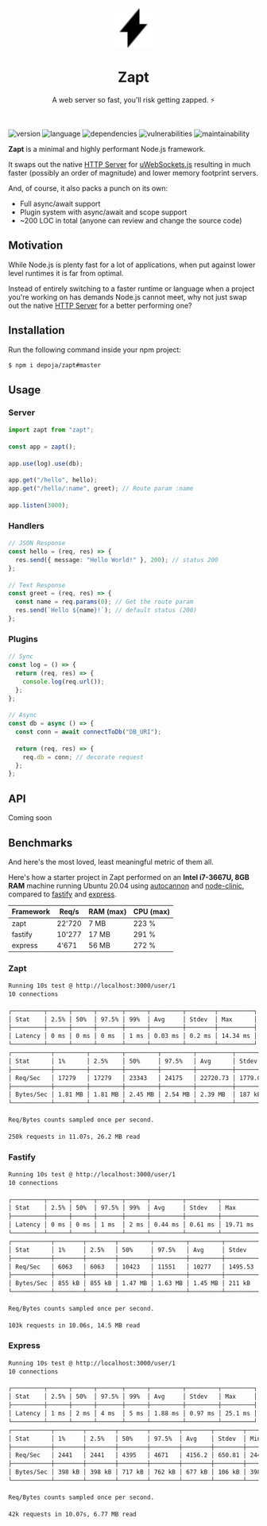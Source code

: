 <div align="center">
  <img src="icon.svg" alt="Zapt" width="80" />
</div>

<h1 align="center">
  Zapt
</h1>

<p align="center">
A web server so fast, you'll risk getting zapped. ⚡</p>
<br>

![version](https://img.shields.io/github/package-json/v/depoja/zapt)
![language](https://img.shields.io/github/languages/top/depoja/zapt)
![dependencies](https://img.shields.io/david/depoja/zapt)
![vulnerabilities](https://img.shields.io/snyk/vulnerabilities/github/depoja/zapt)
![maintainability](https://img.shields.io/codeclimate/maintainability/depoja/zapt)

**Zapt** is a minimal and highly performant Node.js framework.

It swaps out the native [HTTP Server](https://nodejs.org/dist/latest/docs/api/http.html#http_class_http_server) for [uWebSockets.js](https://github.com/uNetworking/uWebSockets.js) resulting in much faster (possibly an order of magnitude) and lower memory footprint servers.

And, of course, it also packs a punch on its own:

- Full async/await support
- Plugin system with async/await and scope support
- ~200 LOC in total (anyone can review and change the source code)

## Motivation

While Node.js is plenty fast for a lot of applications, when put against lower level runtimes it is far from optimal.

Instead of entirely switching to a faster runtime or language when a project you're working on has demands Node.js cannot meet, why not just swap out the native [HTTP Server](https://nodejs.org/dist/latest/docs/api/http.html#http_class_http_server) for a better performing one?

## Installation

Run the following command inside your npm project:

```sh
$ npm i depoja/zapt#master
```

## Usage

### Server

```ts
import zapt from "zapt";

const app = zapt();

app.use(log).use(db);

app.get("/hello", hello);
app.get("/hello/:name", greet); // Route param :name

app.listen(3000);
```

### Handlers

```ts
// JSON Response
const hello = (req, res) => {
  res.send({ message: "Hello World!" }, 200); // status 200
};

// Text Response
const greet = (req, res) => {
  const name = req.params(0); // Get the route param
  res.send(`Hello ${name}!`); // default status (200)
};
```

### Plugins

```ts
// Sync
const log = () => {
  return (req, res) => {
    console.log(req.url());
  };
};

// Async
const db = async () => {
  const conn = await connectToDb("DB_URI");

  return (req, res) => {
    req.db = conn; // decorate request
  };
};
```

## API

Coming soon

## Benchmarks

And here's the most loved, least meaningful metric of them all.

Here's how a starter project in Zapt performed on an **Intel i7-3667U, 8GB RAM** machine running Ubuntu 20.04 using [autocannon](https://github.com/mcollina/autocannon) and [node-clinic](https://github.com/clinicjs/node-clinic), compared to [fastify](https://github.com/fastify/fastify) and [express](https://github.com/expressjs/express).

| Framework | Req/s  | RAM (max) | CPU (max) |
| --------- | ------ | --------- | --------- |
| zapt      | 22'720 | 7 MB      | 223 %     |
| fastify   | 10'277 | 17 MB     | 291 %     |
| express   | 4'671  | 56 MB     | 272 %     |

### Zapt

```sh
Running 10s test @ http://localhost:3000/user/1
10 connections

┌─────────┬──────┬──────┬───────┬──────┬─────────┬────────┬──────────┐
│ Stat    │ 2.5% │ 50%  │ 97.5% │ 99%  │ Avg     │ Stdev  │ Max      │
├─────────┼──────┼──────┼───────┼──────┼─────────┼────────┼──────────┤
│ Latency │ 0 ms │ 0 ms │ 0 ms  │ 1 ms │ 0.03 ms │ 0.2 ms │ 14.34 ms │
└─────────┴──────┴──────┴───────┴──────┴─────────┴────────┴──────────┘
┌───────────┬─────────┬─────────┬─────────┬─────────┬──────────┬─────────┬─────────┐
│ Stat      │ 1%      │ 2.5%    │ 50%     │ 97.5%   │ Avg      │ Stdev   │ Min     │
├───────────┼─────────┼─────────┼─────────┼─────────┼──────────┼─────────┼─────────┤
│ Req/Sec   │ 17279   │ 17279   │ 23343   │ 24175   │ 22720.73 │ 1779.03 │ 17279   │
├───────────┼─────────┼─────────┼─────────┼─────────┼──────────┼─────────┼─────────┤
│ Bytes/Sec │ 1.81 MB │ 1.81 MB │ 2.45 MB │ 2.54 MB │ 2.39 MB  │ 187 kB  │ 1.81 MB │
└───────────┴─────────┴─────────┴─────────┴─────────┴──────────┴─────────┴─────────┘

Req/Bytes counts sampled once per second.

250k requests in 11.07s, 26.2 MB read
```

### Fastify

```sh
Running 10s test @ http://localhost:3000/user/1
10 connections

┌─────────┬──────┬──────┬───────┬──────┬─────────┬─────────┬──────────┐
│ Stat    │ 2.5% │ 50%  │ 97.5% │ 99%  │ Avg     │ Stdev   │ Max      │
├─────────┼──────┼──────┼───────┼──────┼─────────┼─────────┼──────────┤
│ Latency │ 0 ms │ 0 ms │ 1 ms  │ 2 ms │ 0.44 ms │ 0.61 ms │ 19.71 ms │
└─────────┴──────┴──────┴───────┴──────┴─────────┴─────────┴──────────┘
┌───────────┬────────┬────────┬─────────┬─────────┬─────────┬─────────┬────────┐
│ Stat      │ 1%     │ 2.5%   │ 50%     │ 97.5%   │ Avg     │ Stdev   │ Min    │
├───────────┼────────┼────────┼─────────┼─────────┼─────────┼─────────┼────────┤
│ Req/Sec   │ 6063   │ 6063   │ 10423   │ 11551   │ 10277   │ 1495.53 │ 6062   │
├───────────┼────────┼────────┼─────────┼─────────┼─────────┼─────────┼────────┤
│ Bytes/Sec │ 855 kB │ 855 kB │ 1.47 MB │ 1.63 MB │ 1.45 MB │ 211 kB  │ 855 kB │
└───────────┴────────┴────────┴─────────┴─────────┴─────────┴─────────┴────────┘

Req/Bytes counts sampled once per second.

103k requests in 10.06s, 14.5 MB read
```

### Express

```sh
Running 10s test @ http://localhost:3000/user/1
10 connections

┌─────────┬──────┬──────┬───────┬──────┬─────────┬─────────┬─────────┐
│ Stat    │ 2.5% │ 50%  │ 97.5% │ 99%  │ Avg     │ Stdev   │ Max     │
├─────────┼──────┼──────┼───────┼──────┼─────────┼─────────┼─────────┤
│ Latency │ 1 ms │ 2 ms │ 4 ms  │ 5 ms │ 1.88 ms │ 0.97 ms │ 25.1 ms │
└─────────┴──────┴──────┴───────┴──────┴─────────┴─────────┴─────────┘
┌───────────┬────────┬────────┬────────┬────────┬────────┬────────┬────────┐
│ Stat      │ 1%     │ 2.5%   │ 50%    │ 97.5%  │ Avg    │ Stdev  │ Min    │
├───────────┼────────┼────────┼────────┼────────┼────────┼────────┼────────┤
│ Req/Sec   │ 2441   │ 2441   │ 4395   │ 4671   │ 4156.2 │ 650.81 │ 2440   │
├───────────┼────────┼────────┼────────┼────────┼────────┼────────┼────────┤
│ Bytes/Sec │ 398 kB │ 398 kB │ 717 kB │ 762 kB │ 677 kB │ 106 kB │ 398 kB │
└───────────┴────────┴────────┴────────┴────────┴────────┴────────┴────────┘

Req/Bytes counts sampled once per second.

42k requests in 10.07s, 6.77 MB read
```
